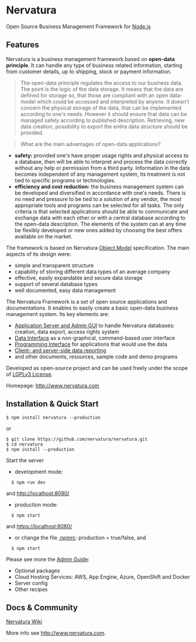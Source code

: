 Nervatura
=========

Open Source Business Management Framework for [Node.js](http://nodejs.org)

## Features

Nervatura is a business management framework based on **open-data principle**. It can handle any type of business related information, starting from customer details, up to shipping, stock or payment information.

>The open-data principle regulates the access to our business data. The point is the logic of the data storage. It means that the data are defined for storage so, that those are compliant with an open data-model which could be accessed and interpreted by anyone. It doesn't concern the physical storage of the data, that can be implemented according to one's needs. However it should ensure that data can be managed safely according to published description. Retrieving, new data creation, possibility to export the entire data structure should be provided.

>What are the main advantages of open-data applications?
* **safety:** provided one's have proper usage rights and physical access to a database, then will be able to interpret and process the data correctly without any help or permission from a third party. Information in the data becomes independent of any management system, its treatment is not tied to specific programs or technologies.
* **efficiency and cost reduction:** the business management system can be developed and diversified in accordance with one's needs. There is no need and pressure to be tied to a solution of any vendor, the most appropriate tools and programs can be selected for all tasks. The only criteria is that selected applications should be able to communicate and exchange data with each other or with a central database according to the open-data description. The elements of the system can at any time be flexibly developed or new ones added by choosing the best offers available on the market.

The framework is based on Nervatura [Object Model](https://github.com/nervatura/nervatura/wiki/Nervatura-Object-Model-%28NOM%29) specification. The main aspects of its design were:

* simple and transparent structure
* capability of storing different data types of an average company
* effective, easily expandable and secure data storage
* support of several database types
* well documented, easy data management

The Nervatura Framework is a set of open source applications and documentations. It enables to easily create a basic open-data business management system. Its key elements are:
  * [Application Server and Admin GUI](https://github.com/nervatura/nervatura/wiki/Application-Server-and-Admin-GUI-%28NAS%29) to handle Nervatura databases: creation, data export, access rights system
  * [Data Interface](https://github.com/nervatura/nervatura/wiki/Nervatura-Data-Interface-%28NDI%29) as a non-graphical, command-based user interface
  * [Programming Interface](https://github.com/nervatura/nervatura/wiki/Nervatura-Programming-Interface-%28NPI%29) for applications that would use the data
  * [Client- and server-side data reporting](https://github.com/nervatura/nervatura/wiki/Nervatura-Report-%28NDR%29)
  * and other documents, resources, sample code and demo programs

Developed as open-source project and can be used freely under the scope of [LGPLv3 License](http://www.gnu.org/licenses/lgpl.html).

Homepage: http://www.nervatura.com

## Installation & Quick Start

    $ npm install nervatura --production

or

    $ git clone https://github.com/nervatura/nervatura.git
    $ cd nervatura
    $ npm install --production

Start the server

* development mode:
```
  $ npm run dev
```
and [http://localhost:8080/](http://localhost:8080/)

* production mode:
```
  $ npm start
```
and [https://localhost:8080/](https://localhost:8080/)

* or change the file [.npmrc](.npmrc): production = true/false, and
```
  $ npm start
```    

Please see more the [Admin Guide](https://rawgit.com/nervatura/nervatura/master/views/docs/nas.html):
  * Optional packages
  * Cloud Hosting Services: AWS, App Engine, Azure, OpenShift and Docker
  * Server config
  * Other recipes

## Docs & Community

[Nervatura Wiki](https://github.com/nervatura/nervatura/wiki)

More info see http://www.nervatura.com.
